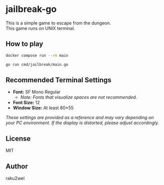 # jailbreak-go

This is a simple game to escape from the dungeon.<br>
This game runs on UNIX terminal.

## How to play

```sh
docker compose run --rm main
```
```sh
go run cmd/jailbreak/main.go
```

## Recommended Terminal Settings

- **Font:** SF Mono Regular  
  - *Note: Fonts that visualize spaces are not recommended.*
- **Font Size:** 12
- **Window Size:** At least 80×55

*These settings are provided as a reference and may vary depending on your PC environment. If the display is distorted, please adjust accordingly.*

## License

MIT

## Author

raku2wei
